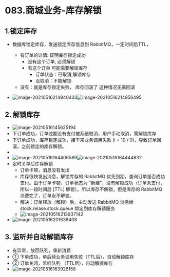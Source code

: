# 083.商城业务-库存解锁

## 1.锁定库存

* 数据库锁定库存，发送锁定库存信息到 RabbitMQ，一定时间后TTL，
  * 有订单的详情: 证明库存锁定成功
    * 没有这个订单, 必须解锁
    * 有这个订单 可能需要解锁库存
      * 订单状态：已取消,解锁库存
      * 没取消：不能解锁
  * 没有：就是库存锁定失败， 库存回滚了 这种情况无需回滚

* ![image-20210516214940433](https://raw.githubusercontent.com/TWDH/Leetcode-From-Zero/pictures/img/image-20210516214940433.png)![image-20210516214956495](https://raw.githubusercontent.com/TWDH/Leetcode-From-Zero/pictures/img/image-20210516214956495.png)

## 2. 解锁库存

* ![image-20210516145625194](https://raw.githubusercontent.com/TWDH/Leetcode-From-Zero/pictures/img/image-20210516145625194.png)
* 下订单成功，订单过期没有支付被系统取消，用户手动取消，需解锁库存
* 下订单成功，库存锁定成功，接下来业务调用失败 (i = 10 / 0)，导致订单回滚。之前锁定的库存解锁。
* 
* ![image-20210516164406589](https://raw.githubusercontent.com/TWDH/Leetcode-From-Zero/pictures/img/image-20210516164406589.png)![image-20210516164444832](https://raw.githubusercontent.com/TWDH/Leetcode-From-Zero/pictures/img/image-20210516164444832.png)
* 定时关单后库存解锁
  * 订单卡顿，消息没有发出
  * 库存很快发出消息，解锁库存的 RabbitMQ 优先到期，查询订单是否成功支付。由于订单卡顿，订单状态为 “新建”，没有解锁成功（订单未支付，所以一段时间后 [TTL] 解锁）。所以库存不解锁，但是库存的 RabbitMQ 消费完了，订单永不解锁。
  * 解决：订单释放（解锁）后，主动发送 RabbitMQ 消息给 stock.relase.stock.queue 绑定到库存解锁服务
  * ![image-20210516213937142](https://raw.githubusercontent.com/TWDH/Leetcode-From-Zero/pictures/img/image-20210516213937142.png)
* ![image-20210516201638408](https://raw.githubusercontent.com/TWDH/Leetcode-From-Zero/pictures/img/image-20210516201638408.png)



## 3. 监听并自动解锁库存

* 有异常，放回队列，重新消费
* ① 下单成功，单后续业务调用失败（TTL后），自动解锁库存
* ② 订单关闭，监听队列 （TTL后），自动解锁库存
* ![image-20210516163926158](https://raw.githubusercontent.com/TWDH/Leetcode-From-Zero/pictures/img/image-20210516163926158.png)

